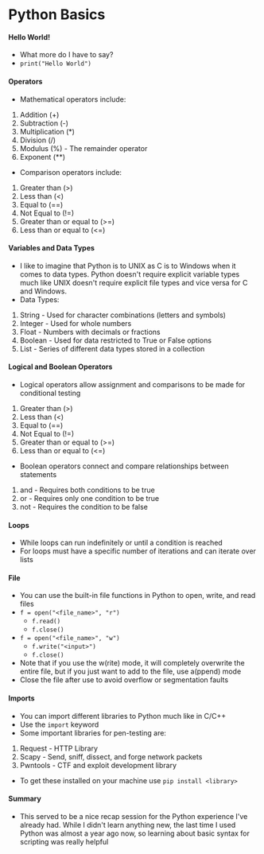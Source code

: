 # Python Basics

#### Hello World!
- What more do I have to say?
- `print("Hello World")`

#### Operators
- Mathematical operators include:
1. Addition (+)
2. Subtraction (-)
3. Multiplication (*)
4. Division (/)
5. Modulus (%) - The remainder operator
6. Exponent (**)
- Comparison operators include:
1. Greater than (>)
2. Less than (<)
3. Equal to (==)
4. Not Equal to (!=)
5. Greater than or equal to (>=)
6. Less than or equal to (<=)

#### Variables and Data Types
- I like to imagine that Python is to UNIX as C is to Windows when it comes to data types. Python doesn't require explicit variable types much like UNIX doesn't require explicit file types and vice versa for C and Windows.
- Data Types:
1. String - Used for character combinations (letters and symbols)
2. Integer - Used for whole numbers
3. Float - Numbers with decimals or fractions
4. Boolean - Used for data restricted to True or False options
5. List - Series of different data types stored in a collection

#### Logical and Boolean Operators
- Logical operators allow assignment and comparisons to be made for conditional testing
1. Greater than (>)
2. Less than (<)
3. Equal to (==)
4. Not Equal to (!=)
5. Greater than or equal to (>=)
6. Less than or equal to (<=)
- Boolean operators connect and compare relationships between statements
1. and - Requires both conditions to be true
2. or - Requires only one condition to be true
3. not - Requires the condition to be false

#### Loops
- While loops can run indefinitely or until a condition is reached
- For loops must have a specific number of iterations and can iterate over lists

#### File
- You can use the built-in file functions in Python to open, write, and read files
- `f = open("<file_name>", "r")`
    - `f.read()`
    - `f.close()`
- `f = open("<file_name>", "w")`
    - `f.write("<input>")`
    - `f.close()`
- Note that if you use the w(rite) mode, it will completely overwrite the entire file, but if you just want to add to the file, use a(ppend) mode
- Close the file after use to avoid overflow or segmentation faults

#### Imports
- You can import different libraries to Python much like in C/C++
- Use the `import` keyword
- Some important libraries for pen-testing are:
1. Request - HTTP Library
2. Scapy - Send, sniff, dissect, and forge network packets
3. Pwntools - CTF and exploit development library
- To get these installed on your machine use `pip install <library>`

#### Summary
- This served to be a nice recap session for the Python experience I've already had. While I didn't learn anything new, the last time I used Python was almost a year ago now, so learning about basic syntax for scripting was really helpful
